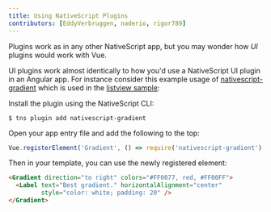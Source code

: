 ```yaml
---
title: Using NativeScript Plugins
contributors: [EddyVerbruggen, naderio, rigor789]
---
```


Plugins work as in any other NativeScript app, but you may wonder how *UI* plugins would work with Vue.

UI plugins work almost identically to how you'd use a NativeScript UI plugin in an Angular app. For instance consider this example usage of [nativescript-gradient](https://github.com/EddyVerbruggen/nativescript-gradient) which is used in the [listview sample](https://github.com/rigor789/nativescript-vue/tree/master/samples/app/app-with-list-view.js):

Install the plugin using the NativeScript CLI:

```shell
$ tns plugin add nativescript-gradient
```

Open your app entry file and add the following to the top:

```js
Vue.registerElement('Gradient', () => require('nativescript-gradient').Gradient)
```

Then in your template, you can use the newly registered element:

```html
<Gradient direction="to right" colors="#FF0077, red, #FF00FF">
  <Label text="Best gradient." horizontalAlignment="center"
         style="color: white; padding: 20" />
</Gradient>
```
